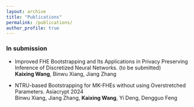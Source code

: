 ```yaml
---
layout: archive
title: "Publications"
permalink: /publications/
author_profile: true
---
```


<!-- {% if site.author.googlescholar %}
  <div class="wordwrap">You can also find my articles on <a href="{{site.author.googlescholar}}">my Google Scholar profile</a>.</div>
{% endif %}


{% include base_path %}

{% for post in site.publications reversed %}
  {% include archive-single.html %}
{% endfor %} -->
### In submission 
- Improved FHE Bootstrapping and Its Applications in Privacy Preserving Inference of Discretized Neural Networks. (to be submitted)<br />
  **Kaixing Wang**, Binwu Xiang, Jiang Zhang<br />
  <!-- Theoretical Computer Science, 2024 -->

- NTRU-based Bootstrapping for MK-FHEs without using Overstretched Parameters.  Asiacrypt 2024<br />
  Binwu Xiang, Jiang Zhang, **Kaixing Wang**, Yi Deng, Dengguo Feng <br />
  <!--  -->
